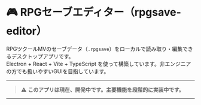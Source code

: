 # 🎮 RPGセーブエディター（rpgsave-editor）

RPGツクールMVのセーブデータ（`.rpgsave`）をローカルで読み取り・編集できるデスクトップアプリです。  
Electron + React + Vite + TypeScript を使って構築しています。非エンジニアの方でも扱いやすいGUIを目指しています。

---

> ⚠️ **このアプリは現在、開発中です。主要機能を段階的に実装中です。**

---